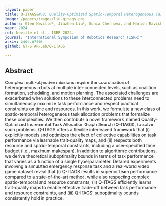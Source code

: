 ```yaml
---
layout: paper
title: Q-ITAGS&#58; Quality-Optimized Spatio-Temporal Heterogeneous Task Allocation with a Time Budget
image: /papers/images/liu-qitags.png
authors: Glen Neville*, Jiazhen Liu*, Sonia Chernova, and Harish Ravichandar<br />(* equal contribution)
year: 2024
ref: Neville et al., ISRR 2024.
journal: "International Symposium of Robotics Research (ISRR)"
arxiv: 2404.07902
github: GT-STAR-Lab/Q-ITAGS

---
```


## Abstract

Complex multi-objective missions require the coordination of heterogeneous robots at multiple inter-connected levels, such as coalition formation, scheduling, and motion planning. The associated challenges are exacerbated when solutions to these interconnected problems need to simultaneously maximize task performance and respect practical constraints on time and resources. In this work, we formulate a new class of spatio-temporal heterogeneous task allocation problems that formalize these complexities. We then contribute a novel framework, named Quality-Optimized Incremental Task Allocation Graph Search (Q-ITAGS), to solve such problems. Q-ITAGS offers a flexible interleaved framework that (i) explicitly models and optimizes the effect of collective capabilities on task performance via learnable trait-quality maps, and (ii) respects both resource and spatio-temporal constraints, including a user-specified time budget (i.e., maximum makespan). In addition to algorithmic contributions, we derive theoretical suboptimality bounds in terms of task performance that varies as a function of a single hyperparameter. Detailed experiments involving a simulated emergency response task and a real-world video game dataset reveal that (i) Q-ITAGS results in superior team performance compared to a state-of-the-art method, while also respecting complex spatio-temporal and resource constraints, (ii) Q-ITAGS efficiently learns trait-quality maps to enable effective trade-off between task performance and resource constraints, and (iii) Q-ITAGS’ suboptimality bounds consistently hold in practice. 
